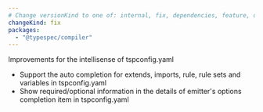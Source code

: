 ```yaml
---
# Change versionKind to one of: internal, fix, dependencies, feature, deprecation, breaking
changeKind: fix
packages:
  - "@typespec/compiler"
---
```


Improvements for the intellisense of tspconfig.yaml
- Support the auto completion for extends, imports, rule, rule sets and variables in tspconfig.yaml
- Show required/optional information in the details of emitter's options completion item in tspconfig.yaml
